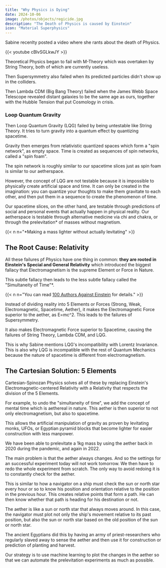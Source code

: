 ```yaml
---
title: "Why Physics is Dying"
date: 2024-10-06
image: /photos/objects/regicide.jpg
description: "The Death of Physics is caused by Einstein"
icon: "Material Superphysics"
---
```



Sabine recenlty posted a video where she rants about the death of Physics.

{{< youtube cBlvSGLkwJY >}}


Theoretical Physics began to fail with M-Theory which was overtaken by String Theory, both of which are currently useless. 

Then Supersymmetry also failed when its predicted particles didn't show up in the colliders.

Then Lambda CDM (Big Bang Theory) failed when the James Webb Space Telescope revealed distant galaxies to be the same age as ours, together with the Hubble Tension that put Cosmology in crisis.


### Loop Quantum Gravity

Then Loop Quantum Gravity (LQG) failed by being untestable like String Theory. It tries to turn gravity into a quantum effect by quantizing spacetime. 

Gravity then emerges from relativistic quantized spaces which form a "spin network", as empty space. Time is created as sequences of spin networks, called a "spin foam".

The spin network is roughly similar to our spacetime slices just as spin foam is similar to our aetherspace.  

However, the concept of LQG are not testable because it is impossible to physically create artificial space and time. It can only be created in the imagination: you can quantize your thoughts to make them gravitate to each other, and then put them in a sequence to create the phenomenon of time. 

Our spacetime slices, on the other hand, are testable through predictions of social and personal events that actually happen in physical reality. Our aetherspace is testable through alternative medicine via chi and chakra, or through the prelevitation* of masses without magnetism.  

{{< n n="*Making a mass lighter without actually levitating" >}}



## The Root Cause: Relativity

All these failures pf Physics have one thing in common: **they are rooted in Einstein's Special and General Relativity** which introduced the biggest fallacy that Electromagnetism is the supreme Element or Force in Nature.

This subtle fallacy then leads to the less subtle fallacy called the "Simultaneity of Time"*. 


{{< n n="You can read [100 Authors Against Einstein](/research/einstein/100) for details." >}}

Instead of dividing reality into 5 Elements or Forces (Strong, Weak, Electromagnetic, Spacetime, Aether), it makes the Electromagnetic Force superior to the aether, as E=mc^2. This leads to the failures of Supersymmetry.

It also makes Electromagnetic Force superior to Spacetime, causing the failures of String Theory, Lambda CDM, and LQG.

This is why Sabine mentions LQG's incompatibility with Lorentz Invariance. This is also why LQG is incompatible with the rest of Quantum Mechanics because the nature of spacetime is different from electromagnetism.  


## The Cartesian Solution: 5 Elements

Cartesian-Spinozan Physics solves all of these by replacing Einstein's Electromagnetic-centered Relativity with a Relativity that respects the division of the 5 Elements. 

For example, to undo the "simultaneity of time", we add the concept of mental time which is aethereal in nature. This aether is then superior to not only electromagnetism, but also to spacetime. 

This allows the artificial manipulation of gravity as proven by levitating monks, UFOs, or Egyptian pyramid blocks that become lighter for easier construction with less manpower. 

We have been able to prelevitate a 1kg mass by using the aether back in 2020 during the pandemic, and again in 2022. 

The main problem is that the aether always changes. And so the settings for an successful experiment today will not work tomorrow. We then have to redo the whole experiment from scratch. The only way to avoid redoing it is to constantly check for the aether. 

This is similar to how a navigator on a ship must check the sun or north star every hour or so to know his position and orientation relative to the position in the previous hour. This creates relative points that form a path. He can then know whether that path is heading for his destination or not.

The aether is like a sun or north star that always moves around. In this case, the navigator must plot not only the ship's movement relative to its past position, but also the sun or north star based on the old position of the sun or north star. 

The ancient Egyptians did this by having an army of priest-researchers who regularly slaved away to sense the aether and then use it for construction or prediction of planting and harvest. 

Our strategy is to use machine learning to plot the changes in the aether so that we can automate the prelevitation experiments as much as possible. 


<!-- In Descartes (Cartesian) Physics, the Deterministic aspects of Reality are sourced from the 4 Forces, while the Random Jumps are sourced from the 5th Force as the Aether. So Free Will is in the Aether, and the rest are non-deterministic. Mastery of the Aether and Free Will are essential in creating a better reality. Sabine doesn't believe in free will because she doesn't care about creating the best future possible and are ok with being tossed around by random jumps. She has a fatalistic attitude which is the opposite of existentialism.  -->